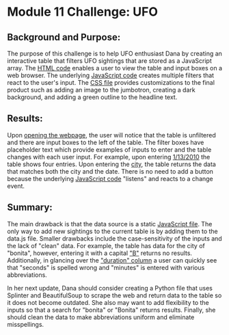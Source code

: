 # Module 11 Challenge: UFO

## Background and Purpose:
The purpose of this challenge is to help UFO enthusiast Dana by creating an interactive table that filters UFO sightings that are stored as a JavaScript array.  The [HTML code](https://github.com/laurlen2112/UFO/blob/main/challenge_final/index.html) enables a user to view the table and input boxes on a web browser.  The underlying [JavaScript code](https://github.com/laurlen2112/UFO/blob/main/challenge_final/static/js/app.js) creates multiple filters that react to the user's input.  The [CSS file](https://github.com/laurlen2112/UFO/blob/main/challenge_final/static/css/style.css) provides customizations to the final product such as adding an image to the jumbotron, creating a dark background, and adding a green outline to the headline text.

## Results:
Upon [opening the webpage](https://github.com/laurlen2112/UFO/blob/main/resources/inital.png), the user will notice that the table is unfiltered and there are input boxes to the left of the table.  The filter boxes have placeholder text which provide examples of inputs to enter and the table changes with each user input.  For example, upon entering [1/13/2010](https://github.com/laurlen2112/UFO/blob/main/resources/date.png) the table shows four entries.  Upon entering the [city](https://github.com/laurlen2112/UFO/blob/main/resources/city.png), the table returns the data that matches both the city and the date.  There is no need to add a button because the underlying [JavaScript code](https://github.com/laurlen2112/UFO/blob/main/resources/change%20event.png) "listens" and reacts to a change event.

## Summary:
The main drawback is that the data source is a static [JavaScript file](https://github.com/laurlen2112/UFO/blob/main/challenge_final/static/js/data.js).  The only way to add new sightings to the current table is by adding them to the data.js file.  Smaller drawbacks include the case-sensitivity of the inputs and the lack of "clean" data.  For example, the table has data for the city of "bonita", however, entering it with a capital ["B"](https://github.com/laurlen2112/UFO/blob/main/resources/Bonita.png) returns no results.  Additionally, in glancing over the ["duration" column](https://github.com/laurlen2112/UFO/blob/main/resources/clean%20data.png) a user can quickly see that "seconds" is spelled wrong and "minutes" is entered with various abbreviations.

In her next update, Dana should consider creating a Python file that uses Splinter and BeautifulSoup to scrape the web and return data to the table so it does not become outdated.  She also may want to add flexibility to the inputs so that a search for "bonita" or "Bonita" returns results.  Finally, she should clean the data to make abbreviations uniform and eliminate misspellings.    

